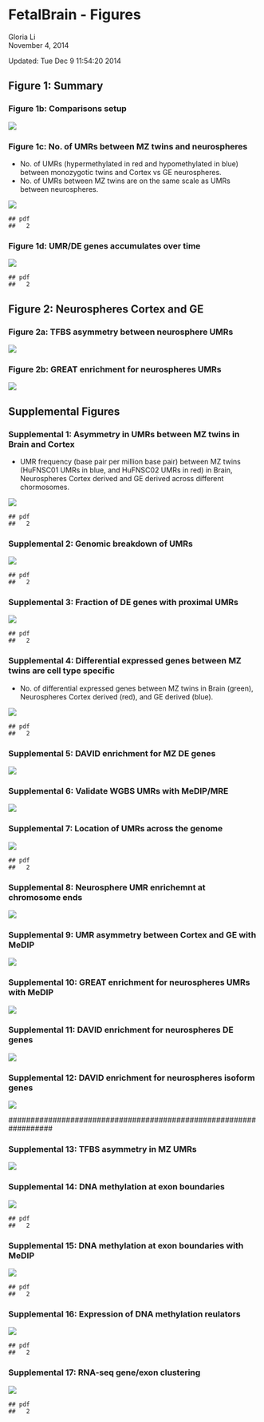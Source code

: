 # FetalBrain - Figures
Gloria Li  
November 4, 2014  

Updated: Tue Dec  9 11:54:20 2014



## Figure 1: Summary   
### Figure 1b: Comparisons setup  

![](./Figures_files/figure-html/comparisons.png)     
    
### Figure 1c: No. of UMRs between MZ twins and neurospheres 
  * No. of UMRs (hypermethylated in red and hypomethylated in blue) between monozygotic twins and Cortex vs GE neurospheres.    
  * No. of UMRs between MZ twins are on the same scale as UMRs between neurospheres.   
  
![](./Figures_files/figure-html/MZ_scale-1.png) 

```
## pdf 
##   2
```

### Figure 1d: UMR/DE genes accumulates over time

![](./Figures_files/figure-html/neurospheres_scale-1.png) 

```
## pdf 
##   2
```

## Figure 2: Neurospheres Cortex and GE
### Figure 2a: TFBS asymmetry between neurosphere UMRs

![](./Figures_files/figure-html/neurospheres_TFBS-1.png) 

### Figure 2b: GREAT enrichment for neurospheres UMRs

![](./Figures_files/figure-html/neurospheres_GREAT-1.png) 


## Supplemental Figures
### Supplemental 1: Asymmetry in UMRs between MZ twins in Brain and Cortex
  * UMR frequency (base pair per million base pair) between MZ twins (HuFNSC01 UMRs in blue, and HuFNSC02 UMRs in red) in Brain, Neurospheres Cortex derived and GE derived across different chormosomes. 
  
![](./Figures_files/figure-html/UMR_asymmetry-1.png) 

```
## pdf 
##   2
```

### Supplemental 2: Genomic breakdown of UMRs

![](./Figures_files/figure-html/genomicBreak-1.png) 

```
## pdf 
##   2
```

### Supplemental 3: Fraction of DE genes with proximal UMRs

![](./Figures_files/figure-html/proximal_DE-1.png) 

```
## pdf 
##   2
```

### Supplemental 4: Differential expressed genes between MZ twins are cell type specific
  * No. of differential expressed genes between MZ twins in Brain (green), Neurospheres Cortex derived (red), and GE derived (blue).  
  
![](./Figures_files/figure-html/MZ_DE-1.png) 

```
## pdf 
##   2
```

### Supplemental 5: DAVID enrichment for MZ DE genes

![](./Figures_files/figure-html/MZ_DE_DAVID-1.png) 

### Supplemental 6: Validate WGBS UMRs with MeDIP/MRE

![](./Figures_files/figure-html/WGBS_valid-1.png) 

### Supplemental 7: Location of UMRs across the genome 

![](./Figures_files/figure-html/UMR_pos-1.png) 

```
## pdf 
##   2
```

### Supplemental 8: Neurosphere UMR enrichemnt at chromosome ends

![](./Figures_files/figure-html/neurospheres_chrEnd-1.png) 

### Supplemental 9: UMR asymmetry between Cortex and GE with MeDIP

![](./Figures_files/figure-html/neurospheres_asymmetry_MeDIP-1.png) 

### Supplemental 10: GREAT enrichment for neurospheres UMRs with MeDIP

![](./Figures_files/figure-html/neurospheres_GREAT_MeDIP-1.png) 

### Supplemental 11: DAVID enrichment for neurospheres DE genes

![](./Figures_files/figure-html/neurospheres_DE_DAVID-1.png) 

### Supplemental 12: DAVID enrichment for neurospheres isoform genes

![](./Figures_files/figure-html/neurospheres_isoform_DAVID-1.png) 

##################################################################

### Supplemental 13: TFBS asymmetry in MZ UMRs

![](./Figures_files/figure-html/MZ_TFBS-1.png) 

### Supplemental 14: DNA methylation at exon boundaries

![](./Figures_files/figure-html/neurospheres_epiProfile_5mC-1.png) 

```
## pdf 
##   2
```

### Supplemental 15: DNA methylation at exon boundaries with MeDIP

![](./Figures_files/figure-html/neurospheres_epiProfile_5mC_MeDIP-1.png) 

```
## pdf 
##   2
```

### Supplemental 16: Expression of DNA methylation reulators

![](./Figures_files/figure-html/heatmap_5mC_regulator-1.png) 

```
## pdf 
##   2
```

### Supplemental 17: RNA-seq gene/exon clustering

![](./Figures_files/figure-html/cluster-1.png) 

```
## pdf 
##   2
```


<!--
### Supplemental : GREAT analysis on UMRs between MZ twins - GOBP 


-->




